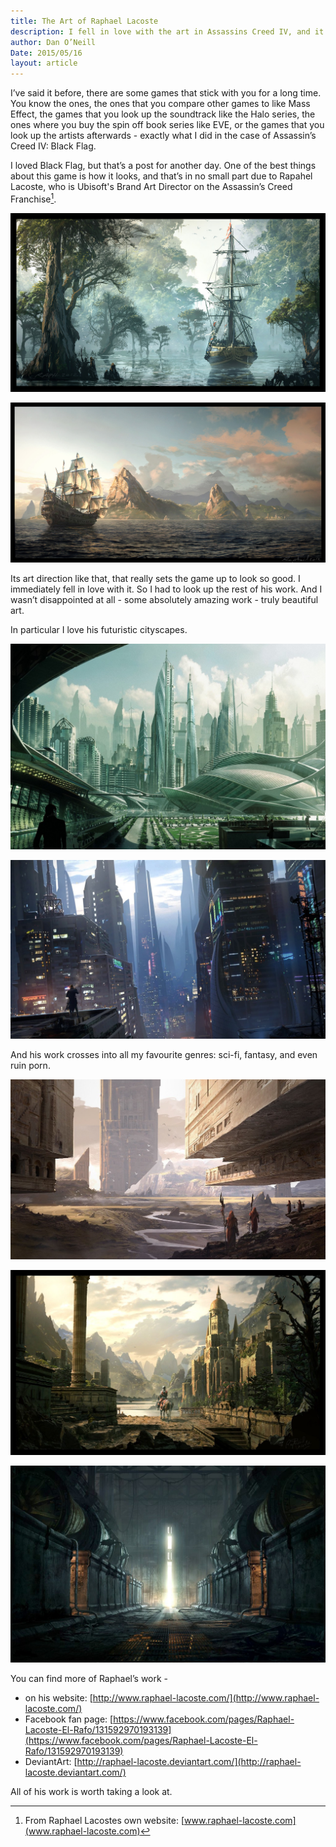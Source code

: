 ```yaml
---
title: The Art of Raphael Lacoste
description: I fell in love with the art in Assassins Creed IV, and it has a lot to do with Raphael Lacoste
author: Dan O’Neill
Date: 2015/05/16
layout: article
---
```


I’ve said it before, there are some games that stick with you for a long time. You know the ones, the ones that you compare other games to like Mass Effect, the games that you look up the soundtrack like the Halo series, the ones where you buy the spin off book series like EVE, or the games that you look up the artists afterwards - exactly what I did in the case of Assassin’s Creed IV: Black Flag.

I loved Black Flag, but that’s a post for another day. One of the best things about this game is how it looks, and that’s in no small part due to Rapahel Lacoste, who is Ubisoft's Brand Art Director on the Assassin’s Creed Franchise[^1]. 

![Ship in the mangrove by Rapahel Lacoste](images/aciv_mangrove_by_raphael_lacoste-d7e2wug.jpg)

![Arrival in St Lucia by Rapahel Lacoste](images/ACIV-BlackFlag-ArrivalinStLuciabyRaphael-Lacoste.jpg)

Its art direction like that, that really sets the game up to look so good. I immediately fell in love with it. So I had to look up the rest of his work. And I wasn’t disappointed at all - some absolutely amazing work - truly beautiful art.

In particular I love his futuristic cityscapes. 

![Business Plaza by Rapahel Lacoste](images/Business_Plaza_gardens_filter2.jpg)

![Smoking on the Rooftop by Rapahel Lacoste](images/citySF08_largeII.jpg)

And his work crosses into all my favourite genres: sci-fi, fantasy, and even ruin porn.

![Migration by Rapahel Lacoste](images/Migration.jpg)

![artwork by Rapahel Lacoste](images/Gnomon_raphael_Lacoste_print.jpg)

![Nuclear Plant by Raphael Lacoste](images/Nuclear_Plant_by_Raphael_Lacoste.jpg)

You can find more of Raphael’s work - 

- on his website: [http://www.raphael-lacoste.com/](http://www.raphael-lacoste.com/)
- Facebook fan page: [https://www.facebook.com/pages/Raphael-Lacoste-El-Rafo/131592970193139](https://www.facebook.com/pages/Raphael-Lacoste-El-Rafo/131592970193139)
- DeviantArt: [http://raphael-lacoste.deviantart.com/](http://raphael-lacoste.deviantart.com/)


All of his work is worth taking a look at.

[^1]: From Raphael Lacostes own website: [www.raphael-lacoste.com](www.raphael-lacoste.com)